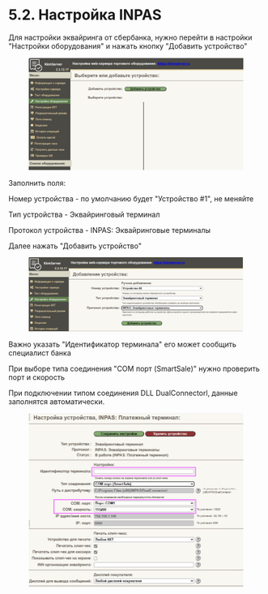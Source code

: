 # 5.2. Настройка INPAS

Для настройки эквайринга от сбербанка, нужно перейти в настройки "Настройки оборудования" и нажать кнопку "Добавить устройство"

<figure><img src="../../.gitbook/assets/Снимок экрана 2025-06-17 в 11.32.44.png" alt=""><figcaption></figcaption></figure>

Заполнить поля:

Номер устройства - по умолчанию будет "Устройство #1", не меняйте

Тип устройства - Эквайринговый терминал

Протокол устройства - INPAS: Эквайринговые терминалы

Далее нажать "Добавить устройство"

<figure><img src="../../.gitbook/assets/Снимок экрана 2025-06-17 в 11.47.42.png" alt=""><figcaption></figcaption></figure>

Важно указать "Идентификатор терминала" его может сообщить специалист банка

При выборе типа соединения "COM порт (SmartSale)" нужно проверить порт и скорость

При подключении типом соединения DLL DualConnectorl, данные заполнятся автоматически.&#x20;

<figure><img src="../../.gitbook/assets/Снимок экрана 2025-06-17 в 11.53.19.png" alt=""><figcaption></figcaption></figure>

